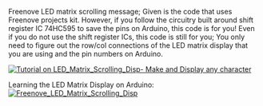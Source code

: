 Freenove LED matrix scrolling message; Given is the code that uses Freenove projects kit. 
However, if you follow the circuitry built around shift register IC 74HC595 to save the pins on Arduino, this code is for you! 
Even if you do not use the shift register ICs, this code is still for you; 
You only need to figure out the row/col connections of the LED matrix display that you are using and the pin numbers on Arduino.


[![Tutorial on LED_Matrix_Scrolling_Disp- Make and Display any character](https://img.youtube.com/vi/h_GWgqs7esk/0.jpg)](https://www.youtube.com/watch?v=h_GWgqs7esk)



Learning the LED Matrix Display on Arduino:
[![Freenove_LED_Matrix_Scrolling_Disp](https://img.youtube.com/vi/NTRlhVGyMZo/0.jpg)](https://www.youtube.com/watch?v=NTRlhVGyMZo)


